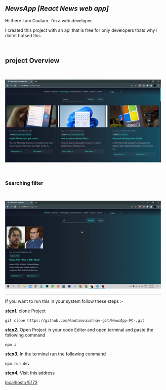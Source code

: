 ## ***NewsApp [React News web app]***

Hi there I am Gautam. I'm a web developer.

I created this project with an api that is free for only developers thats why I did'nt hotsed this.

<br/>

## project Overview
 <br />

![project image](src/assets/app%20screenshot.jpg)

 <br />

### Searching filter

<br/>

![project Gif](src/assets/projectGif.gif)

---

If you want to run this in your system follow these steps :-

***step1.*** clone Project

```
git clone https://github.com/Gautamvaishnav-git/NewsApp-FC-.git
```

***step2.*** Open Project in your code Editor and open terminal and paste the following command

```
npm i
```
***step3.*** In the terminal run the following command

```
npm run dev
```

***step4.*** Visit this address

[localhost://5173](http://localhost:5173/)


